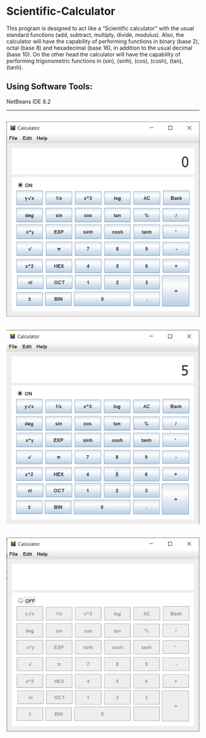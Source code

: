 # Scientific-Calculator

This program is designed to act like a “Scientific calculator” with the usual standard functions (add, subtract, multiply, divide, modulus).
Also, the calculator will have the capability of performing functions in binary (base 2), octal (base 8) and hexadecimal (base 16),
in addition to the usual decimal (base 10). On the other head the calculator will have the capability of performing trigonometric 
functions in (sin), (sinh), (cos), (cosh), (tan), (tanh). 

<h2>Using Software Tools:</h2>
NetBeans IDE 8.2
<hr>
 <h2 align="center">
   <img src="images/calculator.PNG"/>
</h2>
 <h2 align="center">
   <img src="images/calculator1.PNG"/>
</h2>
 <h2 align="center">
   <img src="images/calculator2.PNG"/>
</h2>
